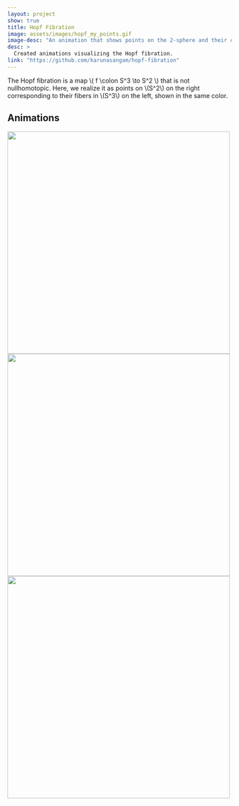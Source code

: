 ```yaml
---
layout: project
show: true
title: Hopf Fibration
image: assets/images/hopf_my_points.gif
image-desc: "An animation that shows points on the 2-sphere and their corresponding preimages under the Hopf map on the 3-sphere under a stereographic projection."
desc: >
  Created animations visualizing the Hopf fibration.
link: "https://github.com/karunasangam/hopf-fibration"
---
```



The Hopf fibration is a map \\( f \colon S^3 \to S^2 \\) that is not nullhomotopic. Here, we realize it as points on \\(S^2\\) on the right corresponding to their fibers in \\(S^3\\) on the left, shown in the same color. 

## Animations

<img src="{{ site.url }}/assets/images/hopf_latitudes.gif" class="center" width="500px" max-width="100%">
<img src="{{ site.url }}/assets/images/hopf_longitudes.gif" class="center" width="500px" max-width="100%">
<img src="{{ site.url }}/assets/images/hopf_my_points.gif" class="center" width="500px" max-width="100%">



